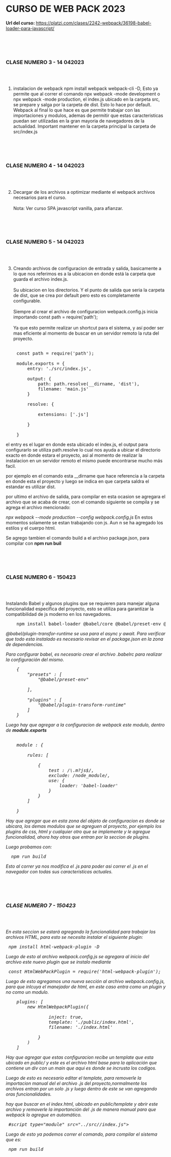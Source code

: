 <h1>CURSO DE WEB PACK 2023</h1>

<b>Url del curso: </b>https://platzi.com/clases/2242-webpack/36198-babel-loader-para-javascript/

<br><br><br>
<h3><b>CLASE NUMERO 3 - 14 042023</b></h3>
<br><br>


1. instalacion de webpack npm install webpack webpack-cli -D, Esto ya permite que al correr el comando npx webpack -mode development o npx webpack -mode production, el index.js ubicado en la carpeta src, se prepare y salga por la carpeta de dist. Esto lo hace por default. Webpack al final lo que hace es que permite trabajar con las importaciones y modulos, ademas de permitir que estas caracteristicas puedan ser utilizadas en la gran mayoria de navegadores de la actualidad. Important mantener en la carpeta principal la carpeta de src/index.js

<br><br><br>
<h3><b>CLASE NUMERO 4 - 14 042023</b></h3>
<br><br>


2. Decargar de los archivos a optimizar mediante el webpack archivos necesarios para el curso.
<br><br> Nota: Ver curso SPA javascript vanilla, para afianzar.


<br><br><br>
<h3><b>CLASE NUMERO 5 - 14 042023</b></h3>
<br><br>


3.  Creando archivos de configuracion de entrada y salida, basicamente a lo que nos referimos es a la ubicacion en donde está la carpeta que guarda el archivo index.js. <br><br>
Su ubicacion en los directorios. Y el punto de salida que seria la carpeta de dist, que se crea por default pero esto es completamente configurable. <br><br>
Siempre al crear el archivo de configuracion webpack.config.js 
inicia importando const path = require('path'); <br><br> Ya que esto permite realizar un shortcut para el sistema, y así poder ser mas eficiente al momento de buscar en un servidor remoto la ruta del proyecto.

<pre>

    const path = require('path');

    module.exports = {
        entry: './src/index.js',

        output: {
            path: path.resolve(__dirname, 'dist'),
            filename: 'main.js'
        }

        resolve: {

            extensions: ['.js']
        
        }

    }
</pre>

el entry es el lugar en donde esta ubicado el index.js,
el output para configurarlo se utiliza path.resolve lo cual nos ayuda a ubicar el directorio exacto en donde estara el proyecto, asi al momento de realizar la instalacion en un servidor remoto el mismo puede encontrarse mucho más facil.

por ejemplo en el comando esta __dirname que hace referencia a la carpeta en donde esta el proyecto y luego se indica en que carpeta saldra el estandar es utilizar dist.

por ultimo el archivo de salida, para compilar en esta ocasion se agregara el archivo que se acaba de crear, con el comando siguiente se compila y se agrega el archivo mencionado: 

<i> npx webpack --mode production --config webpack.config.js </i> En estos momentos solamente se estan trabajando con js. Aun n se ha agregado los estilos y el cuerpo html.

Se agrego tambien el comando build a el archivo package.json, para compilar con <b> npm run buil </b>


<br><br><br>
<h3><b>CLASE NUMERO 6 - 150423</b></h3>
<br><br>


Instalando Babel y algunos plugins que se requieren para manejar alguna funcionalidad especifica del proyecto, esto se utiliza para garantizar la compatibilidad de js moderno en los navegadores.

<pre>
    npm install babel-loader @babel/core @babel/preset-env @babel/plugin-transform-runtime -D
</pre>


<i>@babel/plugin-transfor-runtime<i> se usa para el async y await. Para verificar que todo esta instalado es necesario revisar en el package.json en la zona de dependencias.

Para configurar babel, es necesario crear el archivo .babelrc para realizar la configuración del mismo.

<pre>
    {
        "presets" : [
            "@babel/preset-env"

        ],

        "plugins" : [
            "@babel/plugin-transform-runtime"
        ]
    }
</pre>

Luego hay que agregar a la configuracion de webpack este modulo, dentro de <b> module.exports </b>

<pre> 
    module : {      

        rules: [
            
            {
                test : /\.m?js$/,
                exclude: /node_module/,
                use: {
                    loader: 'babel-loader'
                }
            }
        ]

    }
</pre>

Hay que agregar que en esta zona del objeto de configuracion es donde se ubicara, los demas modulos que se agreguen al proyecto, por ejemplo los plugins de css, html y cualquier otro que se implemente y le agregue funcionalidad, ahora hay otros que entran por la seccion de plugins.

Luego probamos con:

<pre>  npm run build </pre>

Esto al correr ya nos modifica el .js para poder asi correr el .js en el navegador con todas sus caracteristicas actuales.


<br><br><br>
<h3><b>CLASE NUMERO 7 - 150423</b></h3>
<br><br>


En esta seccion se estará agregando la funcionalidad para trabajar los archivos HTML, para esto se necesita instalar el siguiente plugin:

<pre> npm install html-webpack-plugin -D </pre>

Luego de esto al archivo webpack.config.js se agregara al inicio del archivo este nuevo plugin que se instalo mediante

<pre> const HtmlWebPackPlugin = require('html-webpack-plugin'); </pre>

Luego de esto agregamos una nueva sección al archivo webpack.config.js, para que inlcuya el manejador de html, en este caso entra como un plugin y no como un modulo.

<pre>
    plugins: [
        new HtmlWebpackPlugin({

                inject: true,
                template: './public/index.html',
                filename: './index.html'

            }
        )
    ]
</pre>

Hay que agregar que estas configuracion recibe un template que esta ubicado en public/ y este es el archivo html base para la aplicación que contiene un div con un main que aqui es donde se incrusta los codigos. 

Luego de esto es necesario editar el template, para removerle la importacion manual del el archivo .js del proyecto,normalmente los archivos entran por un solo .js y luego dentro de este se van agregando oras funcionalidades.

hay que buscar en el index.html, ubicado en public/template y abrir este archivo y removerle la importanción del .js de manera manual para que webpack lo agregue en automático.

<pre> #script type="module" src="../src//index.js"></script> </pre>

Luego de esto ya podemos correr el comando, para compilar el sistema que es: 

<pre> npm run build </pre>



